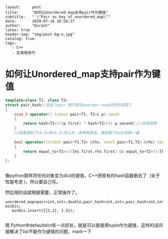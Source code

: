 ```
layout:     post
title:      "如何让Unordered_map支持pair作为键值"
subtitle:   " \"Pair as key of unordered_map\""
date:       2020-07-16 16:56:27
author:     "Durant"
latex: true
header-img: "img/post-bg-o.jpg"
catalog: true
tags:
   - C++
   - 实用用技巧
```



 # 如何让Unordered_map支持pair作为键值

```cpp
template<class T1, class T2> 
struct pair_hash//没这个pair 就不能在unorder——map快乐的玩耍了
{
    size_t operator() (const pair<T1, T2>& p) const
    {
        return hash<T1>()(p.first) ^ hash<T2>()( p.second);//异或思想
    }
    //如果遇到了<3,5>和<5,3>怎么办，皮神有想法，再把两个hash判断一遍
    
    bool operator()(const pair<T1,T2> &lhs, const pair<T1,T2> &rhs) const
    {
        return equal_to<T1>()(lhs.first,rhs.first) && equal_to<T2>()(lhs.second,rhs.second);
    }
};
```

![点击并拖拽以移动](data:image/gif;base64,R0lGODlhAQABAPABAP///wAAACH5BAEKAAAALAAAAAABAAEAAAICRAEAOw==)

像python那样将任何对象变为dict的键值，C++把原有的hash函数删去了（处于性能考虑 )，所以要自己写。

然后用的话就根据需要，正常操作了。

```
unordered_map<pair<int,int>,double,pair_hash<int,int>,pair_hash<int,int>> minDis;
   minDis.insert({{1,2}, 1.5});
```

![点击并拖拽以移动](data:image/gif;base64,R0lGODlhAQABAPABAP///wAAACH5BAEKAAAALAAAAAABAAEAAAICRAEAOw==)

嗯 Python中defaultdict有一点好处，就是可以直接用tuple作为键值，这样的话间接解决了list不能作为键值的问题，mark一下